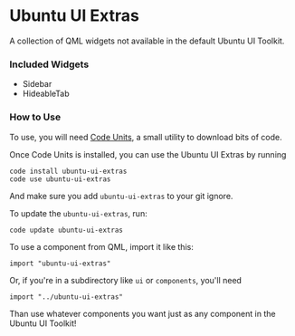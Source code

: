 Ubuntu UI Extras
================

A collection of QML widgets not available in the default Ubuntu UI Toolkit.

### Included Widgets ###

 * Sidebar
 * HideableTab

### How to Use ###

To use, you will need [Code Units](https://github.com/iBeliever/code-units), a small utility to download bits of code.

Once Code Units is installed, you can use the Ubuntu UI Extras by running

    code install ubuntu-ui-extras
    code use ubuntu-ui-extras

And make sure you add `ubuntu-ui-extras` to your git ignore.

To update the `ubuntu-ui-extras`, run:

    code update ubuntu-ui-extras

To use a component from QML, import it like this:

    import "ubuntu-ui-extras"
    
Or, if you're in a subdirectory like `ui` or `components`, you'll need

    import "../ubuntu-ui-extras"
    
Than use whatever components you want just as any component in the Ubuntu UI Toolkit!
